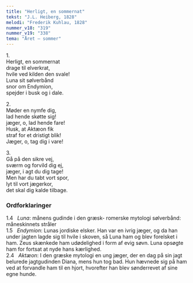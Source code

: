 ```yaml
---
title: "Herligt, en sommernat"
tekst: "J.L. Heiberg, 1828"
melodi: "Frederik Kuhlau, 1828"
nummer_v18: "319"
nummer_v19: "338"
tema: "Året – sommer"
---
```


1\.\
Herligt, en sommernat\
drage til elverkrat,\
hvile ved kilden den svale!\
Luna sit sølverbånd\
snor om Endymion,\
spejder i busk og i dale.

2\.\
Møder en nymfe dig,\
lad hende skøtte sig!\
jæger, o, lad hende fare!\
Husk, at Aktæon fik\
straf for et dristigt blik!\
Jæger, o, tag dig i vare!

3\.\
Gå på den sikre vej,\
sværm og forvild dig ej,\
jæger, i agt du dig tage!\
Men har du tabt vort spor,\
lyt til vort jægerkor,\
det skal dig kalde tilbage.

### Ordforklaringer
1.4   *Luna*: månens gudinde i den græsk- romerske mytologi sølverbånd: måneskinnets stråler\
1.5   *Endymion*: Lunas jordiske elsker. Han var en ivrig jæger, og da han under jagten lagde sig til hvile i skoven, så Luna ham og blev forelsket i ham. Zeus skænkede ham udødelighed i form af evig søvn. Luna opsøgte ham for fortsat at nyde hans kærlighed. \
2.4   *Aktæon*: I den græske mytologi en ung jæger, der en dag på sin jagt belurede jagtgudinden Diana, mens hun tog bad. Hun hævnede sig på ham ved at forvandle ham til en hjort, hvorefter han blev sønderrevet af sine egne hunde.